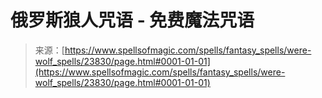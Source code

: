 <!--yml

category: 未分类

date: 2024-06-12 19:09:16

-->

# 俄罗斯狼人咒语 - 免费魔法咒语

> 来源：[https://www.spellsofmagic.com/spells/fantasy_spells/were-wolf_spells/23830/page.html#0001-01-01](https://www.spellsofmagic.com/spells/fantasy_spells/were-wolf_spells/23830/page.html#0001-01-01)
